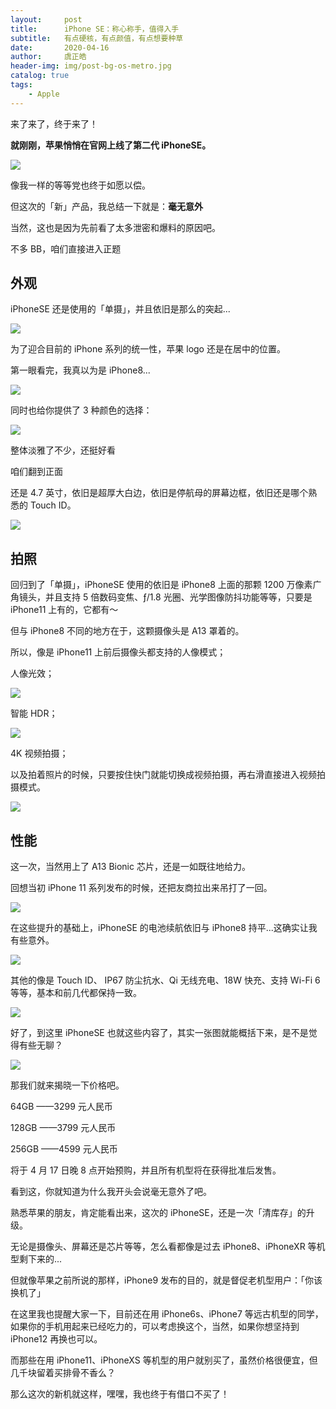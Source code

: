 ```yaml
---
layout:     post
title:      iPhone SE：称心称手，值得入手
subtitle:   有点硬核，有点颜值，有点想要种草
date:       2020-04-16
author:     虞正皓
header-img: img/post-bg-os-metro.jpg
catalog: true 
tags:
    - Apple
---
```

来了来了，终于来了！

**就刚刚，苹果悄悄在官网上线了第二代 iPhoneSE。**

![](https://tva1.sinaimg.cn/large/007S8ZIlly1gdv92griyoj30ic0b0q52.jpg)

像我一样的等等党也终于如愿以偿。

但这次的「新」产品，我总结一下就是：**毫无意外**

当然，这也是因为先前看了太多泄密和爆料的原因吧。

不多 BB，咱们直接进入正题

## 外观
iPhoneSE 还是使用的「单摄」，并且依旧是那么的突起...

![](https://tva1.sinaimg.cn/large/007S8ZIlly1gdv93gn3zmj30ic0brtc7.jpg)

为了迎合目前的 iPhone 系列的统一性，苹果 logo 还是在居中的位置。

第一眼看完，我真以为是 iPhone8...

![](https://tva1.sinaimg.cn/large/007S8ZIlly1gdv94ctksxj30in0xc74z.jpg)

同时也给你提供了 3 种颜色的选择：

![](https://tva1.sinaimg.cn/large/007S8ZIlly1gdv94yf9w1j30g10jbtgl.jpg)

整体淡雅了不少，还挺好看

咱们翻到正面

还是 4.7 英寸，依旧是超厚大白边，依旧是停航母的屏幕边框，依旧还是哪个熟悉的 Touch ID。

![](https://tva1.sinaimg.cn/large/007S8ZIlly1gdv95n096mj30g10afq47.jpg)

## 拍照

回归到了「单摄」，iPhoneSE 使用的依旧是 iPhone8 上面的那颗 1200 万像素广角镜头，并且支持 5 倍数码变焦、ƒ/1.8 光圈、光学图像防抖功能等等，只要是 iPhone11 上有的，它都有～

但与 iPhone8 不同的地方在于，这颗摄像头是 A13 罩着的。

所以，像是 iPhone11 上前后摄像头都支持的人像模式；

人像光效；

![](https://tva1.sinaimg.cn/large/007S8ZIlly1gdv981xhvvj30ds0g6dq4.jpg)

智能 HDR；

![](https://tva1.sinaimg.cn/large/007S8ZIlly1gdv98tksvzj30ds0fp7gf.jpg)

4K 视频拍摄；

以及拍着照片的时候，只要按住快门就能切换成视频拍摄，再右滑直接进入视频拍摄模式。

![](https://tva1.sinaimg.cn/large/007S8ZIlly1gdv99u4dawj30i20cj465.jpg)

## 性能
这一次，当然用上了 A13 Bionic 芯片，还是一如既往地给力。

回想当初 iPhone 11 系列发布的时候，还把友商拉出来吊打了一回。

![](https://tva1.sinaimg.cn/large/007S8ZIlly1gdv9alkicxj30i20cjwjp.jpg)

在这些提升的基础上，iPhoneSE 的电池续航依旧与 iPhone8 持平...这确实让我有些意外。

![](https://tva1.sinaimg.cn/large/007S8ZIlly1gdv9bhlxruj30gn0jj776.jpg)

其他的像是 Touch ID、 IP67 防尘抗水、Qi 无线充电、18W 快充、支持 Wi-Fi 6 等等，基本和前几代都保持一致。

![](https://tva1.sinaimg.cn/large/007S8ZIlly1gdv9bz9s03j30h40fjjvh.jpg)

好了，到这里 iPhoneSE 也就这些内容了，其实一张图就能概括下来，是不是觉得有些无聊？

![](https://tva1.sinaimg.cn/large/007S8ZIlly1gdv9civxukj30id0etdn1.jpg)

那我们就来揭晓一下价格吧。

64GB ——3299 元人民币

128GB ——3799 元人民币

256GB ——4599 元人民币

将于 4 月 17 日晚 8 点开始预购，并且所有机型将在获得批准后发售。

看到这，你就知道为什么我开头会说毫无意外了吧。

熟悉苹果的朋友，肯定能看出来，这次的 iPhoneSE，还是一次「清库存」的升级。

无论是摄像头、屏幕还是芯片等等，怎么看都像是过去 iPhone8、iPhoneXR 等机型剩下来的...

但就像苹果之前所说的那样，iPhone9 发布的目的，就是督促老机型用户：「你该换机了」

在这里我也提醒大家一下，目前还在用 iPhone6s、iPhone7 等远古机型的同学，如果你的手机用起来已经吃力的，可以考虑换这个，当然，如果你想坚持到 iPhone12 再换也可以。

而那些在用 iPhone11、iPhoneXS 等机型的用户就别买了，虽然价格很便宜，但几千块留着买排骨不香么？

那么这次的新机就这样，嘿嘿，我也终于有借口不买了！
